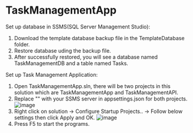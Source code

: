 # TaskManagementApp

Set up database in SSMS(SQL Server Management Studio):
1. Download the template database backup file in the TemplateDatabase folder.
2. Restore database uding the backup file.
3. After successfully restored, you will see a database named TaskManagementDB and a table named Tasks.

Set up Task Management Application:
1. Open TaskManagementApp.sln, there will be two projects in this solution which are TaskManagementApp and TaskManagementAPI.
2. Replace "<SERVER>" with your SSMS server in appsettings.json for both projects.
   ![image](https://github.com/chongyixuan980423/TaskManagementApp/assets/77527833/629d4593-2c27-4b9c-9829-ec394034f46c)
3. Right click on solution -> Configure Startup Projects.. -> Follow below settings then click Apply and OK.
   ![image](https://github.com/chongyixuan980423/TaskManagementApp/assets/77527833/0abe39e1-4747-4293-b9ee-95b95a5fda5e)
4. Press F5 to start the programs.



